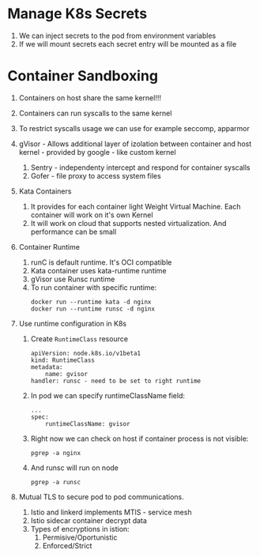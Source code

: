 # Manage K8s Secrets

1. We can inject secrets to the pod from environment variables 
1. If we will mount secrets each secret entry will be mounted as a file

# Container Sandboxing

1. Containers on host share the same kernel!!!
1. Containers can run syscalls to the same kernel
1. To restrict syscalls usage we can use for example seccomp, apparmor

1. gVisor - Allows additional layer of izolation between container and host kernel - provided by google - like custom kernel
    1. Sentry - independenty intercept and respond for container syscalls
    1. Gofer - file proxy to access system files
1. Kata Containers
    1. It provides for each container light Weight Virtual Machine. Each container will work on it's own Kernel
    1. It will work on cloud that supports nested virtualization. And performance can be small
1. Container Runtime
    1. runC is default runtime. It's OCI compatible
    1. Kata container uses kata-runtime runtime
    1. gVisor use Runsc runtime
    1. To run container with specific runtime:
        ```
        docker run --runtime kata -d nginx
        docker run --runtime runsc -d nginx
        ```
1. Use runtime configuration in K8s
    1. Create `RuntimeClass` resource
        ```
        apiVersion: node.k8s.io/v1beta1
        kind: RuntimeClass
        metadata:
            name: gvisor
        handler: runsc - need to be set to right runtime
        ```
    1. In pod we can specify runtimeClassName field:
        ```
        ...
        spec:
            runtimeClassName: gvisor
        ```
    1. Right now we can check on host if container process is not visible:
        ```
        pgrep -a nginx
        ```
    1. And runsc will run on node
        ```
        pgrep -a runsc
        ```

1. Mutual TLS to secure pod to pod communications.
    1. Istio and linkerd implements MTlS - service mesh
    1. Istio sidecar container decrypt data
    1. Types of encryptions in istion:
        1. Permisive/Oportunistic
        1. Enforced/Strict
